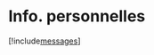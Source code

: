 # Info. personnelles

[!include[messages](infopersonnelles.messages.autogen.md)]











































































































